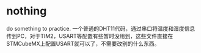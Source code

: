 # nothing
do something to practice.
一个普通的DHT11代码，通过串口将温度和湿度信息传到PC，对于TIM2，USART等配置有些暂时没用到，这些文件直接在STMCubeMX上配置USART就可以了，不需要改别的什么东西。

